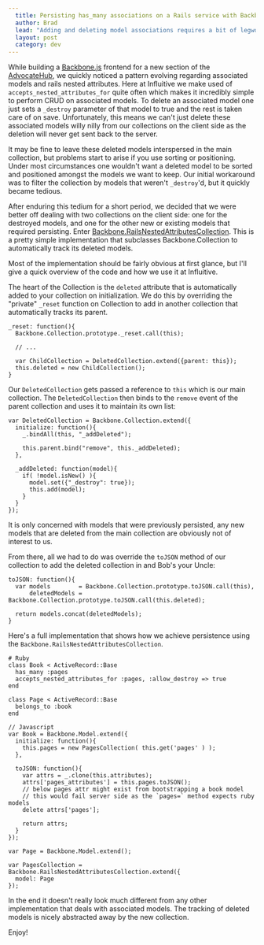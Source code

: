```yaml
---
  title: Persisting has_many associations on a Rails service with Backbone Collections
  author: Brad
  lead: "Adding and deleting model associations requires a bit of legwork on the client side.  See how this is simplified with Backbone.RailsNestedAttributesCollection"
  layout: post
  category: dev
---
```


While building a [Backbone.js](http://documentcloud.github.com/backbone/) frontend for a new section of the [AdvocateHub](http://influitive.com/sign_up.html), we quickly noticed a pattern evolving regarding associated models and rails nested attributes.  Here at Influitive we make used of `accepts_nested_attributes_for` quite often which makes it incredibly simple to perform CRUD on associated models.  To delete an associated model one just sets a `_destroy` parameter of that model to true and the rest is taken care of on save.  Unfortunately, this means we can't just delete these associated models willy nilly from our collections on the client side as the deletion will never get sent back to the server.

It may be fine to leave these deleted models interspersed in the main collection, but problems start to arise if you use sorting or positioning.  Under most circumstances one wouldn't want a deleted model to be sorted and positioned amongst the models we want to keep. Our initial workaround was to filter the collection by models that weren't `_destroy`'d, but it quickly became tedious.

After enduring this tedium for a short period, we decided that we were better off dealing with two collections on the client side: one for the destroyed models, and one for the other new or existing models that required persisting.  Enter [Backbone.RailsNestedAttributesCollection](https://github.com/bradrobertson/Backbone.RailsNestedAttributesCollection).  This is a pretty simple implementation that subclasses Backbone.Collection to automatically track its deleted models.

Most of the implementation should be fairly obvious at first glance, but I'll give a quick overview of the code and how we use it at Influitive.

The heart of the Collection is the `deleted` attribute that is automatically added to your collection on initialization.  We do this by overriding the "private" `_reset` function on Collection to add in another collection that automatically tracks its parent.

    _reset: function(){
      Backbone.Collection.prototype._reset.call(this);

      // ...

      var ChildCollection = DeletedCollection.extend({parent: this});
      this.deleted = new ChildCollection();
    }

Our `DeletedCollection` gets passed a reference to `this` which is our main collection.  The `DeletedCollection` then binds to the `remove` event of the parent collection and uses it to maintain its own list:

    var DeletedCollection = Backbone.Collection.extend({
      initialize: function(){
        _.bindAll(this, "_addDeleted");

        this.parent.bind("remove", this._addDeleted);
      },

      _addDeleted: function(model){
        if( !model.isNew() ){
          model.set({"_destroy": true});
          this.add(model);
        }
      }
    });

It is only concerned with models that were previously persisted, any new models that are deleted from the main collection are obviously not of interest to us.

From there, all we had to do was override the `toJSON` method of our collection to add the deleted collection in and Bob's your Uncle:

    toJSON: function(){
      var models        = Backbone.Collection.prototype.toJSON.call(this),
          deletedModels = Backbone.Collection.prototype.toJSON.call(this.deleted);

      return models.concat(deletedModels);
    }

Here's a full implementation that shows how we achieve persistence using the `Backbone.RailsNestedAttributesCollection`.

    # Ruby
    class Book < ActiveRecord::Base
      has_many :pages
      accepts_nested_attributes_for :pages, :allow_destroy => true
    end

    class Page < ActiveRecord::Base
      belongs_to :book
    end

    // Javascript
    var Book = Backbone.Model.extend({
      initialize: function(){
        this.pages = new PagesCollection( this.get('pages' ) );
      },

      toJSON: function(){
        var attrs = _.clone(this.attributes);
        attrs['pages_attributes'] = this.pages.toJSON();
        // below pages attr might exist from bootstrapping a book model
        // this would fail server side as the `pages=` method expects ruby models
        delete attrs['pages'];

        return attrs;
      }
    });

    var Page = Backbone.Model.extend();

    var PagesCollection = Backbone.RailsNestedAttributesCollection.extend({
      model: Page
    });

In the end it doesn't really look much different from any other implementation that deals with associated models.  The tracking of deleted models is nicely abstracted away by the new collection.

Enjoy!